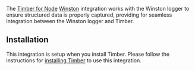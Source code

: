The [Timber for Node](https://github.com/timberio/timber-node) [Winston](https://github.com/winstonjs/winston) integration works with the Winston logger to ensure structured data is properly captured, providing for seamless integration between the Winston logger and Timber.

## Installation

This integration is setup when you install Timber. Please follow the instructions for [installing Timber](/docs/languages/node/installation) to use this integration.